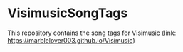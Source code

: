 # VisimusicSongTags
This repository contains the song tags for Visimusic (link: https://marblelover003.github.io/Visimusic)
